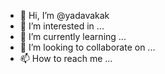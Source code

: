 - 👋 Hi, I’m @yadavakak
- 👀 I’m interested in ...
- 🌱 I’m currently learning ...
- 💞️ I’m looking to collaborate on ...
- 📫 How to reach me ...

<!---
yadavakak/yadavakak is a ✨ special ✨ repository because its `README.md` (this file) appears on your GitHub profile.
You can click the Preview link to take a look at your changes.
--->
